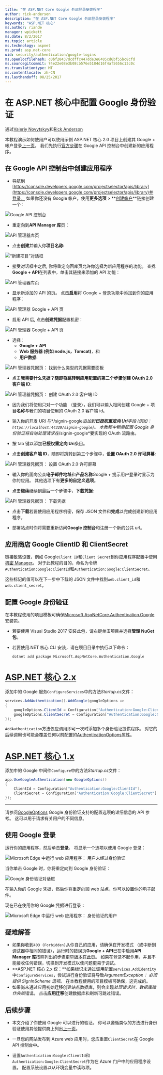 ```yaml
---
title: "在 ASP.NET Core Google 外部登录安装程序"
author: rick-anderson
description: "在 ASP.NET Core Google 外部登录安装程序"
keywords: "ASP.NET 核心"
ms.author: riande
manager: wpickett
ms.date: 8/2/2017
ms.topic: article
ms.technology: aspnet
ms.prod: asp.net-core
uid: security/authentication/google-logins
ms.openlocfilehash: c0bf20437dcdffc447dde3e6405cd6bf55bc8cfd
ms.sourcegitcommit: 74e22e08e3b08cb576e5184d16f4af5656c13c0c
ms.translationtype: MT
ms.contentlocale: zh-CN
ms.lasthandoff: 08/25/2017
---
```

# <a name="configuring-google-authentication-in-aspnet-core"></a>在 ASP.NET 核心中配置 Google 身份验证

<a name=security-authentication-google-logins></a>

通过[Valeriy Novytskyy](https://github.com/01binary)和[Rick Anderson](https://twitter.com/RickAndMSFT)

本教程演示如何使用户可以使用示例 ASP.NET 核心 2.0 项目上创建其 Google + 帐户登录[上一页](index.md)。 我们先执行[官方步骤](https://developers.google.com/identity/sign-in/web/devconsole-project)在 Google API 控制台中创建新的应用程序。

## <a name="create-the-app-in-google-api-console"></a>在 Google API 控制台中创建应用程序

* 导航到[https://console.developers.google.com/projectselector/apis/library](https://console.developers.google.com/projectselector/apis/library)并登录。 如果你还没有 Google 帐户，使用**更多选项** > **[创建帐户](https://accounts.google.com/SignUpWithoutGmail?service=cloudconsole&continue=https%3A%2F%2Fconsole.developers.google.com%2Fprojectselector%2Fapis%2Flibrary&ltmpl=api)**链接创建一个：

![Google API 控制台](index/_static/GoogleConsoleLogin.png)

* 重定向到**API Manager 库**页：

![API 管理器库页](index/_static/GoogleConsoleSwitchboard.png)

* 点击**创建**并输入你**项目名称**:

![“新建项目”对话框](index/_static/GoogleConsoleNewProj.png)

* 接受对话框中之后, 你将重定向回库页允许你选择为新应用程序的功能。 查找**Google + API**在列表中，单击其链接来添加的 API 功能：

![API 管理器库页](index/_static/GoogleConsoleChooseApi.png)

* 显示新添加的 API 的页。 点击**启用**将 Google + 登录功能中添加到你的应用程序：

![API 管理器 Google + API 页](index/_static/GoogleConsoleEnableApi.png)

* 启用 API 后, 点击**创建凭据**配置机密：

![API 管理器 Google + API 页](index/_static/GoogleConsoleGoCredentials.png)

* 选择：
   * **Google + API**
   * **Web 服务器 (例如 node.js，Tomcat)**，和
   * **用户数据**:

![API 管理器凭据页： 找到什么类型的凭据需要面板](index/_static/GoogleConsoleChooseCred.png)

* 点击**我需要什么凭据？**随即将跳转到应用配置的第二个步骤**创建 OAuth 2.0 客户端 ID**:

![API 管理器凭据页： 创建 OAuth 2.0 客户端 ID](index/_static/GoogleConsoleCreateClient.png)

* 因为我们将使用只对一个功能 （登录），我们可以输入相同创建 Google + 项目**名称**与我们的项目使用的 OAuth 2.0 客户端 id。

* 输入你的开发 URI 与*/signin-google*追加到**已授权重定向 Uri**字段 (例如： `https://localhost:44320/signin-google`)。 本教程中稍后配置 Google 身份验证将自动处理请求在*/signin-google*要实现的 OAuth 流路由。

* 按 tab 键以添加**已授权重定向 Uri**条目。

* 点击**创建客户端 ID**，随即将跳转到第三个步骤中，**设置 OAuth 2.0 许可屏幕**:

![API 管理器凭据页： 设置 OAuth 2.0 许可屏幕](index/_static/GoogleConsoleAddCred.png)

* 输入你的面向公众**电子邮件地址**和**产品名称**Google + 提示用户登录时显示为你的应用。 其他选项下有**更多的自定义选项**。

* 点击**继续**继续到最后一个步骤中，**下载凭据**:

![API 管理器凭据页： 下载凭据](index/_static/GoogleConsoleFinish.png)

* 点击**下载**若要使用应用程序机密，保存 JSON 文件和**完成**以完成创建新的应用程序。

* 部署站点时你将需要重新访问**Google 控制台**和注册一个新的公共 url。

## <a name="store-google-clientid-and-clientsecret"></a>应用商店 Google ClientID 和 ClientSecret

链接敏感设置，例如 Google`Client ID`和`Client Secret`到你应用程序配置中使用[机密 Manager](../../app-secrets.md)。 对于此教程的目的，命名为令牌`Authentication:Google:ClientId`和`Authentication:Google:ClientSecret`。

这些标记的值可以在下一步中下载的 JSON 文件中找到`web.client_id`和`web.client_secret`。

## <a name="configure-google-authentication"></a>配置 Google 身份验证

在本教程使用的项目模板可确保[Microsoft.AspNetCore.Authentication.Google](https://www.nuget.org/packages/Microsoft.AspNetCore.Authentication.Google)安装包。

 * 若要使用 Visual Studio 2017 安装此包，请右键单击项目并选择**管理 NuGet 包**。
 * 若要使用.NET 核心 CLI 安装，请在项目目录中执行以下命令：

   `dotnet add package Microsoft.AspNetCore.Authentication.Google`

# <a name="aspnet-core-2xtabaspnetcore2x"></a>[ASP.NET 核心 2.x](#tab/aspnetcore2x)

添加中的 Google 服务`ConfigureServices`中的方法*Startup.cs*文件：

```csharp
services.AddAuthentication().AddGoogle(googleOptions =>
{
    googleOptions.ClientId = Configuration["Authentication:Google:ClientId"];
    googleOptions.ClientSecret = Configuration["Authentication:Google:ClientSecret"];
});
```

`AddAuthentication`方法仅应调用即可一次时添加多个身份验证提供程序。 对它的后续调用也可能会覆盖任何以前配置的[AuthenticationOptions](https://docs.microsoft.com/aspnet/core/api/microsoft.aspnetcore.builder.authenticationoptions)属性。

# <a name="aspnet-core-1xtabaspnetcore1x"></a>[ASP.NET 核心 1.x](#tab/aspnetcore1x)

添加中的 Google 中间件`Configure`中的方法*Startup.cs*文件：

```csharp
app.UseGoogleAuthentication(new GoogleOptions()
{
    ClientId = Configuration["Authentication:Google:ClientId"],
    ClientSecret = Configuration["Authentication:Google:ClientSecret"]
});
```

---

请参阅[GoogleOptions](https://docs.microsoft.com/aspnet/core/api/microsoft.aspnetcore.builder.googleoptions) Google 身份验证支持的配置选项的详细信息的 API 参考。 这可以用于请求有关用户的不同信息。

## <a name="sign-in-with-google"></a>使用 Google 登录

运行你的应用程序，然后单击**登录**。 将显示一个选项以使用 Google 登录：

![Microsoft Edge 中运行 web 应用程序： 用户未经过身份验证](index/_static/DoneGoogle.png)

当你单击 Google 时，你将重定向到 Google 身份验证：

![Google 身份验证对话框](index/_static/GoogleLogin.png)

在输入你的 Google 凭据，然后你将重定向回 web 站点，你可以设置你的电子邮件。

现在已在使用你的 Google 凭据进行登录：

![Microsoft Edge 中运行 web 应用程序： 身份验证的用户](index/_static/Done.png)

## <a name="troubleshooting"></a>疑难解答

* 如果你收到`403 (Forbidden)`从你自己的应用，请确保在开发模式 （或中断到调试器中相同的错误），运行时的错误页**Google + API**已在中启用**API Manager 库**按照列出的步骤[更早版本在此页](#create-the-app-in-google-api-console)。 如果在登录不起作用，并且不能接收任何错误，切换到开发模式以使问题更易于调试。
* **ASP.NET 核心 2.x 仅：**如果标识未通过调用配置`services.AddIdentity`中`ConfigureServices`，尝试进行身份验证将导致*ArgumentException： 必须提供 SignInScheme 选项*。 在本教程使用的项目模板可确保，这完成的。
* 如果尚未通过应用初始迁移创建站点数据库，则会出现*处理请求时，数据库操作失败*错误。 点击**应用迁移**创建数据库和刷新可跳过错误。

## <a name="next-steps"></a>后续步骤

* 本文介绍了你使用 Google 可以进行的验证。 你可以遵循类似的方法进行身份验证使用其他提供商上列出[上一页](index.md)。

* 一旦您的网站发布到 Azure web 应用时，您应重置`ClientSecret`在 Google API 控制台中。

* 设置`Authentication:Google:ClientId`和`Authentication:Google:ClientSecret`作为在 Azure 门户中的应用程序设置。 配置系统设置以从环境变量中读取项。
